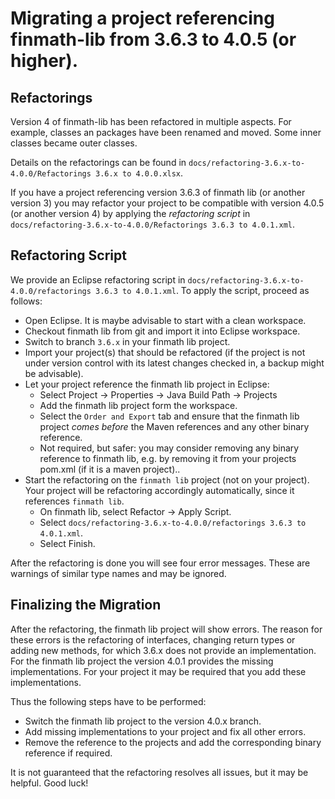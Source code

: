 # Migrating a project referencing finmath-lib from 3.6.3 to 4.0.5 (or higher).

## Refactorings

Version 4 of finmath-lib has been refactored in multiple aspects. For example, classes 
an packages have been renamed and moved. Some inner classes became outer classes.

Details on the refactorings can be found in `docs/refactoring-3.6.x-to-4.0.0/Refactorings 3.6.x to 4.0.0.xlsx`.

If you have a project referencing version 3.6.3 of finmath lib (or another version 3) you 
may refactor your project to be compatible with version 4.0.5 (or another version 4) 
by applying the *refactoring script* in `docs/refactoring-3.6.x-to-4.0.0/Refactorings 3.6.3 to 4.0.1.xml`.

## Refactoring Script

We provide an Eclipse refactoring script in `docs/refactoring-3.6.x-to-4.0.0/refactorings 3.6.3 to 4.0.1.xml`.
To apply the script, proceed as follows:

 - Open Eclipse. It is maybe advisable to start with a clean workspace.
 - Checkout finmath lib from git and import it into Eclipse workspace.
 - Switch to branch `3.6.x` in your finmath lib project.
 - Import your project(s) that should be refactored (if the project is not under version 
   control with its latest changes checked in, a backup might be advisable).
 - Let your project reference the finmath lib project in Eclipse:
    - Select Project -> Properties -> Java Build Path -> Projects
    - Add the finmath lib project form the workspace.
    - Select the `Order and Export` tab and ensure that the finmath lib project *comes before* the Maven references and any other binary reference.
    - Not required, but safer: you may consider removing any binary reference to finmath lib, e.g. by removing it from your projects pom.xml (if it is a maven project)..
 - Start the refactoring on the `finmath lib` project (not on your project). Your project 
   will be refactoring accordingly automatically, since it references `finmath lib`.
    - On finmath lib, select Refactor -> Apply Script.
    - Select `docs/refactoring-3.6.x-to-4.0.0/refactorings 3.6.3 to 4.0.1.xml`.
    - Select Finish.

After the refactoring is done you will see four error messages. These are warnings of 
similar type names and may be ignored.

## Finalizing the Migration

After the refactoring, the finmath lib project will show errors.
The reason for these errors is the refactoring of interfaces, changing return types or adding new methods, for 
which 3.6.x does not provide an implementation. For the finmath lib project the version 
4.0.1 provides the missing implementations. For your project it may be required that 
you add these implementations.

Thus the following steps have to be performed:
   - Switch the finmath lib project to the version 4.0.x branch.
   - Add missing implementations to your project and fix all other errors.
   - Remove the reference to the projects and add the corresponding binary reference 
     if required.


It is not guaranteed that the refactoring resolves all issues, but it may be helpful. 
Good luck!


